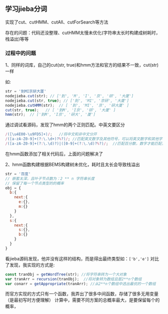 ## 学习jieba分词

实现了cut、cutHMM、cutAll、cutForSearch等方法


存在的问题：代码还没整理、cutHMM太慢未优化(字符串太长时构建成树耗时，栈溢出)等等


### 过程中的问题

1、同样的词库，自己的cut(str, true)和hmm方法和官方的结果不一致，cut(str)一样

如: 
```js
str = '到MI京研大厦'
nodejieba.cut(str); // ['到', 'M', 'I', '京', '研', '大厦']
nodejieba.cut(str, true); // ['到', 'MI', '京研', '大厦']
nodejieba.cutHMM(str);  // [ '到', 'MI', '京', '研大厦' ]
cut(str, true);   // [ '到M', 'I京', '研', '大厦' ]
hmm(str);  // ['到M', 'I京', '研大', '厦']
```

通过调试看源码，发现了hmm的两个正则匹配。中英文要区分
```js
/([\u4E00-\u9FD5]+)/;   //将中文和非中文分开
/([a-zA-Z0-9]+(?:\.\d+)?%?)/; //匹配英文数字及其他符号，可以将英文数字和其他字符分开，后面的%符号挺奇怪的，是想匹配百分数吗
/([a-zA-Z0-9]+(?:\.\d)?)|([0-9]+(?:\.\d)?%?)/;  //匹配百分数，数字才能匹配百分号
```
在hmm函数添加了相关代码后，上面的问题解决了

2、hmm函数构建根据BEMS构建树未优化，耗时且太长会导致栈溢出
```js
str = '百度'
// 嵌套太深，且叶子节点数为：2 ** n 字符串长度
// 保留了每一个节点类型的的概率
obj = {
  b:{
    next:{
      e:{},
      m:{}
    }
  },
  s:{
    next:{
      s:{},
      b:{}
    }
  }
}
```

看jieba源码发现，他并没有这样的结构，而是得出最终类型如：`['b','e']`
对比了发现，我实现的方式是:

```js
const tranObj = getWordTree(str); //将字符串转为一个大对象
var tranArr = recursion(tranObj);  //将对象转为数组且是2**n个数组
var conarr = getAppropriate(tranArr); //从2**n个数组中选出最优的一个数组
```
而官方实现的方式只有一个函数，我弄出了很多中间函数，存储了很多无用变量（是最初写时方便理解）
计算中，需要不同方案的总概率最大，是要保留每个的概率，


